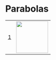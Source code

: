 # Parabolas
<table>
  <tr>
   <td>
      <a href='http://alpha.editor.p5js.org/full/HJIX5lqIG'>1</a>
    </td>
    <td>
      <img src='https://s3-us-west-2.amazonaws.com/assets.editor.p5js.org/5a7c761df1a530f0440748d4/9006d785-857f-4b54-8e44-5c9949500bc4.jpeg' style='width: 100px'>
    </td>
  </tr>
</table>

